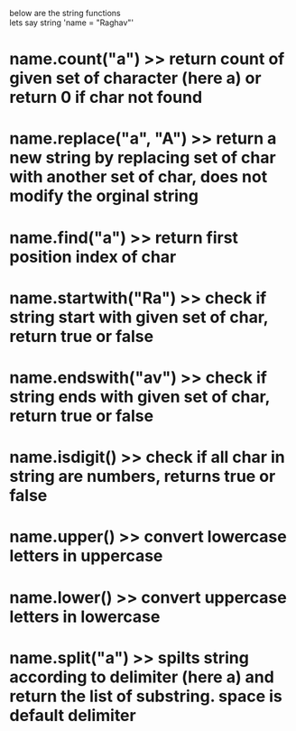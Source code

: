 below are the string functions                                                       
lets say string 'name = "Raghav"'     
# name.count("a") >> return count of given set of character (here a) or return 0 if char not found
# name.replace("a", "A") >> return a new string by replacing set of char with another set of char, does not modify the orginal string
# name.find("a") >> return first position index of char
# name.startwith("Ra") >> check if string start with given set of char, return true or false
# name.endswith("av") >> check if string ends with given set of char, return true or false
# name.isdigit() >> check if all char in string are numbers, returns true or false
# name.upper() >> convert lowercase letters in uppercase
# name.lower() >> convert uppercase letters in lowercase
# name.split("a") >> spilts string according to delimiter (here a) and return the list of substring. space is default delimiter 
